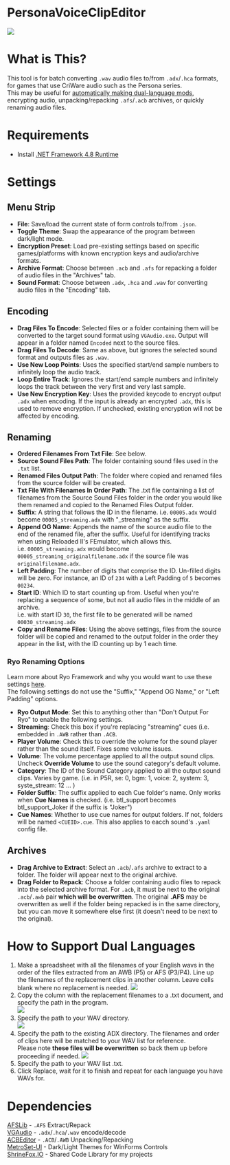 # PersonaVoiceClipEditor
![](https://i.imgur.com/GaVoP8j.gif)
# What is This?
This tool is for batch converting ``.wav`` audio files to/from ``.adx``/``.hca`` formats, for games that use CriWare audio such as the Persona series.  
This may be useful for [automatically making dual-language mods](https://shrinefox.com/news/p5-adachi-mod-development-blog-1-dual-language/), encrypting audio, unpacking/repacking ``.afs``/``.acb`` archives, or quickly renaming audio files.

# Requirements
- Install [.NET Framework 4.8 Runtime](https://dotnet.microsoft.com/en-us/download/dotnet-framework/thank-you/net48-web-installer)

# Settings
## Menu Strip
- **File**: Save/load the current state of form controls to/from ``.json``.  
- **Toggle Theme**: Swap the appearance of the program between dark/light mode.  
- **Encryption Preset**: Load pre-existing settings based on specific games/platforms with known encryption keys and audio/archive formats.  
- **Archive Format**: Choose between ``.acb`` and ``.afs`` for repacking a folder of audio files in the "Archives" tab.  
- **Sound Format**: Choose between ``.adx``, ``.hca`` and ``.wav`` for converting audio files in the "Encoding" tab. 
## Encoding
- **Drag Files To Encode**: Selected files or a folder containing them will be converted to the target sound format using ``VGAudio.exe``. Output will appear in a folder named ``Encoded`` next to the source files.  
- **Drag Files To Decode**: Same as above, but ignores the selected sound format and outputs files as ``.wav``.  
- **Use New Loop Points**: Uses the specified start/end sample numbers to infinitely loop the audio track.  
- **Loop Entire Track**: Ignores the start/end sample numbers and infinitely loops the track between the very first and very last sample.  
- **Use New Encryption Key**: Uses the provided keycode to encrypt output ``.adx`` when encoding. If the input is already an encrypted ``.adx``, this is used to remove encryption. If unchecked, existing encryption will not be affected by encoding.  
## Renaming
- **Ordered Filenames From Txt File**: See below.
- **Source Sound Files Path**: The folder containing sound files used in the ``.txt`` list.  
- **Renamed Files Output Path**: The folder where copied and renamed files from the source folder will be created.
- **Txt File With Filenames In Order Path**: The .txt file containing a list of filenames from the Source Sound Files folder in the order you would like them renamed and copied to the Renamed Files Output folder.
- **Suffix**: A string that follows the ID in the filename. i.e. ``00005.adx`` would become ``00005_streaming.adx`` with "_streaming" as the suffix.  
- **Append OG Name**: Appends the name of the source audio file to the end of the renamed file, after the suffix. Useful for identifying tracks when using Reloaded II's FEmulator, which allows this.  
i.e. ``00005_streaming.adx`` would become ``00005_streaming_originalfilename.adx`` if the source file was ``originalfilename.adx``.  
- **Left Padding**: The number of digits that comprise the ID. Un-filled digits will be zero. For instance, an ID of ``234`` with a Left Padding of ``5`` becomes ``00234``.  
- **Start ID**: Which ID to start counting up from. Useful when you're replacing a sequence of some, but not all audio files in the middle of an archive.  
i.e. with start ID ``30``, the first file to be generated will be named ``00030_streaming.adx``  
- **Copy and Rename Files**: Using the above settings, files from the source folder will be copied and renamed to the output folder in the order they appear in the list, with the ID counting up by 1 each time.
### Ryo Renaming Options
Learn more about Ryo Framework and why you would want to use these settings [here](https://github.com/ShrineFox/ACBCueConverter/blob/ACE_dependency/README.md).  
The following settings do not use the "Suffix," "Append OG Name," or "Left Padding" options.
- **Ryo Output Mode**: Set this to anything other than "Don't Output For Ryo" to enable the following settings.
- **Streaming**: Check this box if you're replacing "streaming" cues (i.e. embedded in ``.AWB`` rather than ``.ACB``.
- **Player Volume**: Check this to override the volume for the sound player rather than the sound itself. Fixes some volume issues.
- **Volume**: The volume percentage applied to all the output sound clips. Uncheck **Override Volume** to use the sound category's default volume.
- **Category**: The ID of the Sound Category applied to all the output sound clips. Varies by game. (i.e. in P5R, se: 0, bgm: 1, voice: 2, system: 3, syste_stream: 12 ... )
- **Folder Suffix**: The suffix applied to each Cue folder's name. Only works when **Cue Names** is checked. (i.e. btl_support becomes btl_support_Joker if the suffix is "Joker")
- **Cue Names**: Whether to use cue names for output folders. If not, folders will be named ``<CUEID>.cue``. This also applies to eacch sound's ``.yaml`` config file.
## Archives
- **Drag Archive to Extract**: Select an ``.acb``/``.afs`` archive to extract to a folder. The folder will appear next to the original archive.  
- **Drag Folder to Repack**: Choose a folder containing audio files to repack into the selected archive format. For ``.acb``, it must be next to the original ``.acb``/``.awb`` pair **which will be overwritten**. The original **.AFS** may be overwritten as well if the folder being repacked is in the same directory, but you can move it somewhere else first (it doesn't need to be next to the original).
# How to Support Dual Languages
1. Make a spreadsheet with all the filenames of your English wavs in the order of the files extracted from an AWB (P5) or AFS (P3/P4). Line up the filenames of the replacement clips in another column. Leave cells blank where no replacement is needed.
![](https://64.media.tumblr.com/528ca52de04e3816460ec84ddf8e9b6d/tumblr_inline_pdfuax2BVH1rp7sxh_1280.png)  
3. Copy the column with the replacement filenames to a .txt document, and specify the path in the program.  
![](https://64.media.tumblr.com/d497ba0752f3184f149f614460f45042/tumblr_inline_pdfukbQ0dY1rp7sxh_1280.png)  
4. Specify the path to your WAV directory.  
![](https://64.media.tumblr.com/b702119b521578abaa7f56b213bc001c/tumblr_inline_pdfuzxPdXC1rp7sxh_1280.png)  
5. Specify the path to the existing ADX directory. The filenames and order of clips here will be matched to your WAV list for reference.  
Please note **these files will be overwritten** so back them up before proceeding if needed.
![](https://64.media.tumblr.com/cba98f6a50228cb1b44cf5051e920c3f/tumblr_inline_pdfuwcN0dm1rp7sxh_1280.png)  
6. Specify the path to your WAV list .txt.  
7. Click Replace, wait for it to finish and repeat for each language you have WAVs for.
# Dependencies
[AFSLib](https://github.com/MaikelChan/AFSLib) - ``.AFS`` Extract/Repack  
[VGAudio](https://github.com/Thealexbarney/VGAudio) - ``.adx``/``.hca``/``.wav`` encode/decode  
[ACBEditor](https://github.com/blueskythlikesclouds/SonicAudioTools) - ``.ACB``/``.AWB`` Unpacking/Repacking  
[MetroSet-UI](https://github.com/N-a-r-w-i-n/MetroSet-UI) - Dark/Light Themes for WinForms Controls  
[ShrineFox.IO](https://github.com/ShrineFox/ShrineFox.IO) - Shared Code Library for my projects
